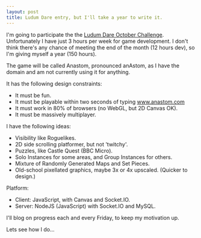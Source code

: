 ```yaml
---
layout: post
title: Ludum Dare entry, but I'll take a year to write it.
---
```


I'm going to participate the the <a href="http://www.ludumdare.com/compo/2011/09/28/announcing-october-challenge-2011/">Ludum Dare October Challenge</a>.  Unfortunately I have just 3 hours per week for game development.  I don't think there's any chance of meeting the end of the month (12 hours dev), so I'm giving myself a year (150 hours).

The game will be called Anastom, pronounced anAstom, as I have the domain and am not currently using it for anything.

It has the following design constraints:

* It must be fun.
* It must be playable within two seconds of typing www.anastom.com
* It must work in 80% of browsers (no WebGL, but 2D Canvas OK).
* It must be massively multiplayer.

I have the following ideas:

* Visibility like Roguelikes.
* 2D side scrolling platformer, but not 'twitchy'.
* Puzzles, like Castle Quest (BBC Micro).
* Solo Instances for some areas, and Group Instances for others.
* Mixture of Randomly Generated Maps and Set Pieces.
* Old-school pixellated graphics, maybe 3x or 4x upscaled.  (Quicker to design.)

Platform:

* Client: JavaScript, with Canvas and Socket.IO.
* Server: NodeJS (JavaScript) with Socket.IO and MySQL.

I'll blog on progress each and every Friday, to keep my motivation up.

Lets see how I do...



